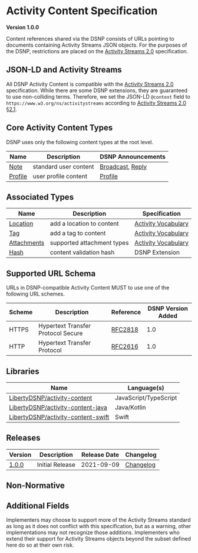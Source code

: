 # Activity Content Specification
__Version 1.0.0__

Content references shared via the DSNP consists of URLs pointing to documents containing Activity Streams JSON objects.
For the purposes of the DSNP, restrictions are placed on the [Activity Streams 2.0](https://www.w3.org/TR/activitystreams-core/) specification.

## JSON-LD and Activity Streams

All DSNP Activity Content is compatible with the [Activity Streams 2.0](https://www.w3.org/TR/activitystreams-core/) specification.
While there are some DSNP extensions, they are guaranteed to use non-colliding terms.
Therefore, we set the JSON-LD `@context` field to `https://www.w3.org/ns/activitystreams` according to [Activity Streams 2.0 §2.1](https://www.w3.org/TR/activitystreams-core/#jsonld).

## Core Activity Content Types

DSNP uses only the following content types at the root level.

| Name | Description | DSNP Announcements |
| ---- | ----------- | -------------------- |
[Note](/ActivityContent/Types/Note.md) | standard user content | [Broadcast](/DSNP/Types/Broadcast.md), [Reply](/DSNP/Types/Reply.md) |
[Profile](/ActivityContent/Types/Profile.md) | user profile content | [Profile](/DSNP/Types/Profile.md) |

## Associated Types

| Name | Description | Specification |
| ---- | ----------- | ------------- |
[Location](/ActivityContent/Associated/Location.md) | add a location to content | [Activity Vocabulary](https://www.w3.org/TR/activitystreams-vocabulary/) |
[Tag](/ActivityContent/Associated/Tag.md) | add a tag to content | [Activity Vocabulary](https://www.w3.org/TR/activitystreams-vocabulary/) |
[Attachments](/ActivityContent/Associated/Attachments.md) | supported attachment types | [Activity Vocabulary](https://www.w3.org/TR/activitystreams-vocabulary/) |
[Hash](/ActivityContent/Associated/Hash.md) | content validation hash | DSNP Extension |

## Supported URL Schema

URLs in DSNP-compatible Activity Content MUST to use one of the following URL schemes.

| Scheme | Description | Reference | DSNP Version Added |
| ------ |------------ | --------- | ------------------ |
| HTTPS | Hypertext Transfer Protocol Secure | [RFC2818](https://datatracker.ietf.org/doc/html/rfc2818) | 1.0 |
| HTTP | Hypertext Transfer Protocol | [RFC2616](https://datatracker.ietf.org/doc/html/rfc2616) | 1.0 |

## Libraries

| Name | Language(s) |
| --- | --- |
| [LibertyDSNP/activity-content](https://github.com/LibertyDSNP/activity-content) | JavaScript/TypeScript |
| [LibertyDSNP/activity-content-java](https://github.com/LibertyDSNP/activity-content-java) | Java/Kotlin |
| [LibertyDSNP/activity-content-swift](https://github.com/LibertyDSNP/activity-content-swift) | Swift |

## Releases

| Version | Description | Release Date | Changelog |
| --- | --- | --- | --- |
| [1.0.0](https://github.com/LibertyDSNP/spec/tree/ActivityContent-v1.0.0) | Initial Release | 2021-09-09 | [Changelog](https://github.com/LibertyDSNP/spec/releases/tag/ActivityContent-v1.0.0) |

## Non-Normative

## Additional Fields

Implementers may choose to support more of the Activity Streams standard as long as it does not conflict with this specification, but as a warning, other implementations may not recognize those additions.
Implementers who extend their support for Activity Streams objects beyond the subset defined here do so at their own risk.
